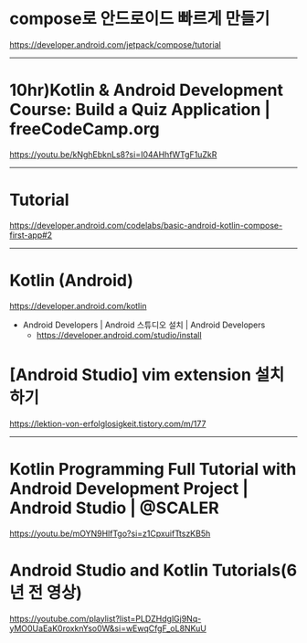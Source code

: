 # compose로 안드로이드 빠르게 만들기 
https://developer.android.com/jetpack/compose/tutorial

<hr>

# 10hr)Kotlin & Android Development Course: Build a Quiz Application | freeCodeCamp.org

https://youtu.be/kNghEbknLs8?si=I04AHhfWTgF1uZkR

<hr>

# Tutorial

https://developer.android.com/codelabs/basic-android-kotlin-compose-first-app#2

<hr>

# Kotlin (Android) 

https://developer.android.com/kotlin


- Android Developers | Android 스튜디오 설치  |  Android Developers
  - https://developer.android.com/studio/install


# [Android Studio] vim extension 설치하기

https://lektion-von-erfolglosigkeit.tistory.com/m/177


<hr>

# Kotlin Programming Full Tutorial with Android Development Project | Android Studio | @SCALER

https://youtu.be/mOYN9HlfTgo?si=z1CpxuifTtszKB5h

# Android Studio and Kotlin Tutorials(6년 전 영상)

https://youtube.com/playlist?list=PLDZHdglGj9Nq-yMO0UaEaK0roxknYso0W&si=wEwqCfgF_oL8NKuU
